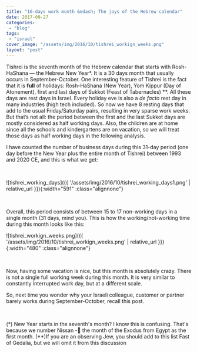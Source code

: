 ```yaml
---
title: "16-days work month &mdash; The joys of the Hebrew calendar"
date: 2017-09-27
categories: 
 - "blog"
tags: 
 - "israel"
cover_image: "/assets/img/2016/10/tishrei_workign_weeks.png"
layout: "post"
---
```


Tishrei is the seventh month of the Hebrew calendar that starts with Rosh-HaShana — the Hebrew New Year*. It is a 30 days month that usually occurs in September-October. One interesting feature of Tishrei is the fact that it is **full** of holidays: Rosh-HaShana (New Year), Yom Kippur (Day of Atonement), first and last days of Sukkot (Feast of Tabernacles) **. All these days are rest days in Israel. Every holiday eve is also a *de facto* rest day in many industries (high tech included). So now we have 8 resting days that add to the usual Friday/Saturday pairs, resulting in very sparse work weeks. But that’s not all: the period between the first and the last Sukkot days are mostly considered as half working days. Also, the children are at home since all the schools and kindergartens are on vacation, so we will treat those days as half working days in the following analysis.

I have counted the number of business days during this 31-day period (one day before the New Year plus the entire month of Tishrei) between 1993 and 2020 CE, and this is what we get:

 

![tishrei_working_days]({{ '/assets/img/2016/10/tishrei_working_days1.png' | relative_url }}){:width="591" :class="alignnone"}

 

Overall, this period consists of between 15 to 17 non-working days in a single month (31 days, mind you). This is how the working/not-working time during this month looks like this:

![tishrei_workign_weeks.png]({{ '/assets/img/2016/10/tishrei_workign_weeks.png' | relative_url }}){:width="480" :class="alignnone"}

 

Now, having some vacation is nice, but this month is absolutely crazy. There is not a single full working week during this month. It is very similar to constantly interrupted work day, but at a different scale.

So, next time you wonder why your Israeli colleague, customer or partner barely works during September-October, recall this post.

 

(*) New Year starts in the seventh's month? I know this is confusing. That's because we number Nissan - the month of the Exodus from Egypt as the first month.
(**)If you are an observing Jew, you should add to this list Fast of Gedalia, but we will omit it from this discussion

 
